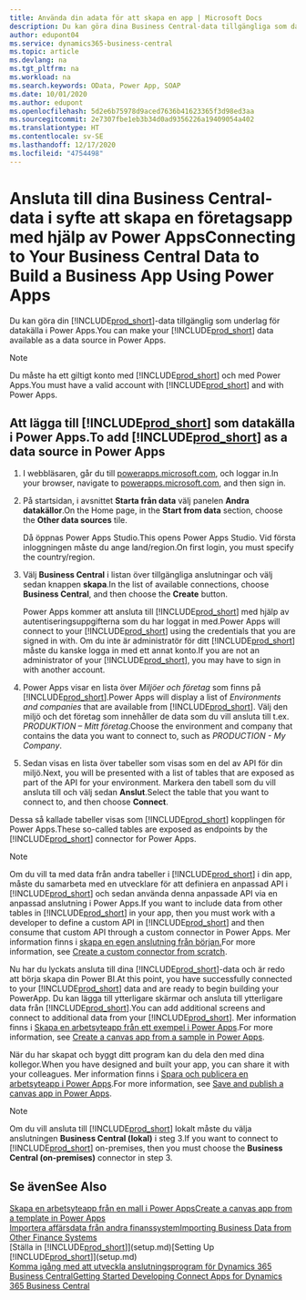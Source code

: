 ```yaml
---
title: Använda din adata för att skapa en app | Microsoft Docs
description: Du kan göra dina Business Central-data tillgängliga som datakälla och ange en OData-URL för dina webbtjänster för att skapa en företagsapp med Power Apps.
author: edupont04
ms.service: dynamics365-business-central
ms.topic: article
ms.devlang: na
ms.tgt_pltfrm: na
ms.workload: na
ms.search.keywords: OData, Power App, SOAP
ms.date: 10/01/2020
ms.author: edupont
ms.openlocfilehash: 5d2e6b75978d9aced7636b41623365f3d98ed3aa
ms.sourcegitcommit: 2e7307fbe1eb3b34d0ad9356226a19409054a402
ms.translationtype: HT
ms.contentlocale: sv-SE
ms.lasthandoff: 12/17/2020
ms.locfileid: "4754498"
---
```

# <a name="connecting-to-your-business-central-data-to-build-a-business-app-using-power-apps"></a><span data-ttu-id="70018-103">Ansluta till dina Business Central-data i syfte att skapa en företagsapp med hjälp av Power Apps</span><span class="sxs-lookup"><span data-stu-id="70018-103">Connecting to Your Business Central Data to Build a Business App Using Power Apps</span></span>

<span data-ttu-id="70018-104">Du kan göra din [!INCLUDE[prod_short](includes/prod_short.md)]-data tillgänglig som underlag för datakälla i Power Apps.</span><span class="sxs-lookup"><span data-stu-id="70018-104">You can make your [!INCLUDE[prod_short](includes/prod_short.md)] data available as a data source in Power Apps.</span></span>  

> [!NOTE]  
> <span data-ttu-id="70018-105">Du måste ha ett giltigt konto med [!INCLUDE[prod_short](includes/prod_short.md)] och med Power Apps.</span><span class="sxs-lookup"><span data-stu-id="70018-105">You must have a valid account with [!INCLUDE[prod_short](includes/prod_short.md)] and with Power Apps.</span></span>  

## <a name="to-add-prod_short-as-a-data-source-in-power-apps"></a><span data-ttu-id="70018-106">Att lägga till [!INCLUDE[prod_short](includes/prod_short.md)] som datakälla i Power Apps.</span><span class="sxs-lookup"><span data-stu-id="70018-106">To add [!INCLUDE[prod_short](includes/prod_short.md)] as a data source in Power Apps</span></span>

1. <span data-ttu-id="70018-107">I webbläsaren, går du till [powerapps.microsoft.com](https://powerapps.microsoft.com/), och loggar in.</span><span class="sxs-lookup"><span data-stu-id="70018-107">In your browser, navigate to [powerapps.microsoft.com](https://powerapps.microsoft.com/), and then sign in.</span></span>
2. <span data-ttu-id="70018-108">På startsidan, i avsnittet **Starta från data** välj panelen **Andra datakällor**.</span><span class="sxs-lookup"><span data-stu-id="70018-108">On the Home page, in the **Start from data** section, choose the **Other data sources** tile.</span></span>  

    <span data-ttu-id="70018-109">Då öppnas Power Apps Studio.</span><span class="sxs-lookup"><span data-stu-id="70018-109">This opens Power Apps Studio.</span></span> <span data-ttu-id="70018-110">Vid första inloggningen måste du ange land/region.</span><span class="sxs-lookup"><span data-stu-id="70018-110">On first login, you must specify the country/region.</span></span>  
3. <span data-ttu-id="70018-111">Välj **Business Central** i listan över tillgängliga anslutningar och välj sedan knappen **skapa**.</span><span class="sxs-lookup"><span data-stu-id="70018-111">In the list of available connections, choose **Business Central**, and then choose the **Create** button.</span></span>

    <span data-ttu-id="70018-112">Power Apps kommer att ansluta till [!INCLUDE[prod_short](includes/prod_short.md)] med hjälp av autentiseringsuppgifterna som du har loggat in med.</span><span class="sxs-lookup"><span data-stu-id="70018-112">Power Apps will connect to your [!INCLUDE[prod_short](includes/prod_short.md)] using the credentials that you are signed in with.</span></span> <span data-ttu-id="70018-113">Om du inte är administratör för ditt [!INCLUDE[prod_short](includes/prod_short.md)] måste du kanske logga in med ett annat konto.</span><span class="sxs-lookup"><span data-stu-id="70018-113">If you are not an administrator of your [!INCLUDE[prod_short](includes/prod_short.md)], you may have to sign in with another account.</span></span>  

4. <span data-ttu-id="70018-114">Power Apps visar en lista över *Miljöer och företag* som finns på [!INCLUDE[prod_short](includes/prod_short.md)].</span><span class="sxs-lookup"><span data-stu-id="70018-114">Power Apps will display a list of *Environments and companies* that are available from [!INCLUDE[prod_short](includes/prod_short.md)].</span></span> <span data-ttu-id="70018-115">Välj den miljö och det företag som innehåller de data som du vill ansluta till t.ex. *PRODUKTION – Mitt företag*.</span><span class="sxs-lookup"><span data-stu-id="70018-115">Choose the environment and company that contains the data you want to connect to, such as *PRODUCTION - My Company*.</span></span>  

5. <span data-ttu-id="70018-116">Sedan visas en lista över tabeller som visas som en del av API för din miljö.</span><span class="sxs-lookup"><span data-stu-id="70018-116">Next, you will be presented with a list of tables that are exposed as part of the API for your environment.</span></span> <span data-ttu-id="70018-117">Markera den tabell som du vill ansluta till och välj sedan **Anslut**.</span><span class="sxs-lookup"><span data-stu-id="70018-117">Select the table that you want to connect to, and then choose **Connect**.</span></span>

<span data-ttu-id="70018-118">Dessa så kallade tabeller visas som [!INCLUDE[prod_short](includes/prod_short.md)] kopplingen för Power Apps.</span><span class="sxs-lookup"><span data-stu-id="70018-118">These so-called tables are exposed as endpoints by the [!INCLUDE[prod_short](includes/prod_short.md)] connector for Power Apps.</span></span>  

> [!NOTE]
> <span data-ttu-id="70018-119">Om du vill ta med data från andra tabeller i [!INCLUDE[prod_short](includes/prod_short.md)] i din app, måste du samarbeta med en utvecklare för att definiera en anpassad API i [!INCLUDE[prod_short](includes/prod_short.md)] och sedan använda denna anpassade API via en anpassad anslutning i Power Apps.</span><span class="sxs-lookup"><span data-stu-id="70018-119">If you want to include data from other tables in [!INCLUDE[prod_short](includes/prod_short.md)] in your app, then you must work with a developer to define a custom API in [!INCLUDE[prod_short](includes/prod_short.md)] and then consume that custom API through a custom connector in Power Apps.</span></span> <span data-ttu-id="70018-120">Mer information finns i [skapa en egen anslutning från början.](/connectors/custom-connectors/define-blank)</span><span class="sxs-lookup"><span data-stu-id="70018-120">For more information, see [Create a custom connector from scratch](/connectors/custom-connectors/define-blank).</span></span>  

<span data-ttu-id="70018-121">Nu har du lyckats ansluta till dina [!INCLUDE[prod_short](includes/prod_short.md)]-data och är redo att börja skapa din Power BI.</span><span class="sxs-lookup"><span data-stu-id="70018-121">At this point, you have successfully connected to your [!INCLUDE[prod_short](includes/prod_short.md)] data and are ready to begin building your PowerApp.</span></span> <span data-ttu-id="70018-122">Du kan lägga till ytterligare skärmar och ansluta till ytterligare data från [!INCLUDE[prod_short](includes/prod_short.md)].</span><span class="sxs-lookup"><span data-stu-id="70018-122">You can add additional screens and connect to additional data from your [!INCLUDE[prod_short](includes/prod_short.md)].</span></span> <span data-ttu-id="70018-123">Mer information finns i [Skapa en arbetsyteapp från ett exempel i Power Apps](/powerapps/maker/canvas-apps/open-and-run-a-sample-app).</span><span class="sxs-lookup"><span data-stu-id="70018-123">For more information, see [Create a canvas app from a sample in Power Apps](/powerapps/maker/canvas-apps/open-and-run-a-sample-app).</span></span>  

<span data-ttu-id="70018-124">När du har skapat och byggt ditt program kan du dela den med dina kollegor.</span><span class="sxs-lookup"><span data-stu-id="70018-124">When you have designed and built your app, you can share it with your colleagues.</span></span> <span data-ttu-id="70018-125">Mer information finns i [Spara och publicera en arbetsyteapp i Power Apps](/powerapps/maker/canvas-apps/save-publish-app).</span><span class="sxs-lookup"><span data-stu-id="70018-125">For more information, see [Save and publish a canvas app in Power Apps](/powerapps/maker/canvas-apps/save-publish-app).</span></span>  

> [!NOTE]
> <span data-ttu-id="70018-126">Om du vill ansluta till [!INCLUDE[prod_short](includes/prod_short.md)] lokalt måste du välja anslutningen **Business Central (lokal)** i steg 3.</span><span class="sxs-lookup"><span data-stu-id="70018-126">If you want to connect to [!INCLUDE[prod_short](includes/prod_short.md)] on-premises, then you must choose the **Business Central (on-premises)** connector in step 3.</span></span>  

## <a name="see-also"></a><span data-ttu-id="70018-127">Se även</span><span class="sxs-lookup"><span data-stu-id="70018-127">See Also</span></span>

[<span data-ttu-id="70018-128">Skapa en arbetsyteapp från en mall i Power Apps</span><span class="sxs-lookup"><span data-stu-id="70018-128">Create a canvas app from a template in Power Apps</span></span>](/powerapps/maker/canvas-apps/get-started-test-drive)  
[<span data-ttu-id="70018-129">Importera affärsdata från andra finanssystem</span><span class="sxs-lookup"><span data-stu-id="70018-129">Importing Business Data from Other Finance Systems</span></span>](across-import-data-configuration-packages.md)  
<span data-ttu-id="70018-130">[Ställa in [!INCLUDE[prod_short](includes/prod_short.md)]](setup.md)</span><span class="sxs-lookup"><span data-stu-id="70018-130">[Setting Up [!INCLUDE[prod_short](includes/prod_short.md)]](setup.md)</span></span>  
[<span data-ttu-id="70018-131">Komma igång med att utveckla anslutningsprogram för Dynamics 365 Business Central</span><span class="sxs-lookup"><span data-stu-id="70018-131">Getting Started Developing Connect Apps for Dynamics 365 Business Central</span></span>](/dynamics365/business-central/dev-itpro/developer/devenv-develop-connect-apps)  
